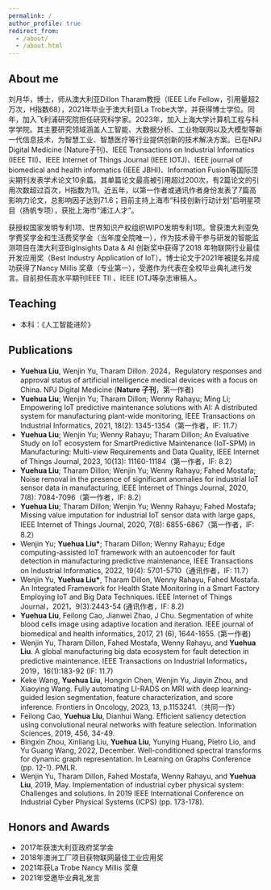 ```yaml
---
permalink: /
author_profile: true
redirect_from: 
  - /about/
  - /about.html
---
```


## About me
刘月华，博士，师从澳大利亚Dillon Tharam教授（IEEE Life Fellow，引用量超2万次，H指数68），2021年毕业于澳大利亚La Trobe大学，并获得博士学位。同年，加入飞利浦研究院担任研究科学家。2023年，加入上海大学计算机工程与科学学院。其主要研究领域涵盖人工智能、大数据分析、工业物联网以及大模型等新一代信息技术，为智慧工业、智慧医疗等行业提供创新的技术解决方案。已在NPJ Digital Medicine (Nature子刊)、IEEE Transactions on Industrial Informatics (IEEE TII)、IEEE Internet of Things Journal (IEEE IOTJ)、IEEE journal of biomedical and health informatics (IEEE JBHI)、Information Fusion等国际顶尖期刊发表学术论文10余篇。其单篇论文最高被引用超过200次，有2篇论文的引用次数超过百次，H指数为11。近五年，以第一作者或通讯作者身份发表了7篇高影响力论文，总影响因子达到71.6；目前主持上海市“科技创新行动计划”启明星项目（扬帆专项），获批上海市“浦江人才”。

获授权国家发明专利1项、世界知识产权组织WIPO发明专利1项。曾获澳大利亚免学费奖学金和生活费奖学金（当年度全院唯一），作为技术骨干参与研发的智能监测项目在澳大利亚BigInsights Data & AI 创新奖中获得了2018 年物联网行业最佳开发应用奖（Best Industry Application of IoT）。博士论文于2021年被提名并成功获得了Nancy Millis 奖章（专业第一），受邀作为代表在全校毕业典礼进行发言。目前担任高水平期刊IEEE TII 、IEEE IOTJ等杂志审稿人。 

## Teaching
* 本科：《人工智能进阶》

## Publications
* **Yuehua Liu**, Wenjin Yu, Tharam Dillon. 2024，Regulatory responses and approval
status of artificial intelligence medical devices with a focus on China. NPJ Digital Medicine
(**Nature 子刊**，第一作者)
* **Yuehua Liu**; Wenjin Yu; Tharam Dillon; Wenny Rahayu; Ming Li; Empowering IoT
predictive maintenance solutions with AI: A distributed system for manufacturing plant-wide
monitoring, IEEE Transactions on Industrial Informatics, 2021, 18(2): 1345-1354（第一作者，IF: 11.7）
* **Yuehua Liu**; Wenjin Yu; Wenny Rahayu; Tharam Dillon; An Evaluative Study on IoT
ecosystem for SmartPredictive Maintenance (IoT-SPM) in Manufacturing: Multi-view
Requirements and Data Quality, IEEE Internet of Things Journal, 2023, 10(13): 11160-11184（第一作者，IF: 8.2）
* **Yuehua Liu**; Tharam Dillon; Wenjin Yu; Wenny Rahayu; Fahed Mostafa; Noise
removal in the presence of significant anomalies for industrial IoT sensor data in
manufacturing, IEEE Internet of Things Journal, 2020, 7(8): 7084-7096（第一作者，IF: 8.2）
* **Yuehua Liu**; Tharam Dillon; Wenjin Yu; Wenny Rahayu; Fahed Mostafa; Missing
value imputation for industrial IoT sensor data with large gaps, IEEE Internet of Things
Journal, 2020, 7(8): 6855-6867（第一作者，IF: 8.2）
* Wenjin Yu; __Yuehua Liu*__; Tharam Dillon; Wenny Rahayu; Edge computing-assisted
IoT framework with an autoencoder for fault detection in manufacturing predictive
maintenance, IEEE Transactions on Industrial Informatics, 2022, 19(4): 5701-5710（通讯作者，IF: 11.7）
* Wenjin Yu, __Yuehua Liu*__, Tharam Dillon, Wenny Rahayu, Fahed Mostafa. An
Integrated Framework for Health State Monitoring in a Smart Factory Employing IoT and Big
Data Techniques. IEEE Internet of Things Journal，2021，9(3):2443-54 (通讯作者，IF: 8.2)
* __Yuehua Liu__, Feilong Cao, Jianwei Zhao, J Chu. Segmentation of white blood cells image using adaptive location and iteration. IEEE journal of biomedical and health informatics, 2017, 21 (6), 1644-1655. (第一作者)
* Wenjin Yu, Tharam Dillon, Fahed Mostafa, Wenny Rahayu, and __Yuehua Liu__. A global
manufacturing big data ecosystem for fault detection in predictive maintenance. IEEE
Transactions on Industrial Informatics，2019，16(1):183-92 (IF: 11.7)
* Keke Wang, __Yuehua Liu__, Hongxin Chen, Wenjin Yu, Jiayin Zhou, and Xiaoying Wang. Fully automating LI-RADS on MRI with deep learning-guided lesion segmentation, feature characterization, and score inference. Frontiers in Oncology, 2023, 13, p.1153241.（共同一作）
* Feilong Cao, __Yuehua Liu__, Dianhui Wang. Efficient saliency detection using convolutional neural networks with feature selection. Information Sciences, 2019, 456, 34-49.
* Bingxin Zhou, Xinliang Liu, __Yuehua Liu__, Yunying Huang, Pietro Lio, and Yu Guang
Wang, 2022, December. Well-conditioned spectral transforms for dynamic graph
representation. In Learning on Graphs Conference (pp. 12-1). PMLR.
* Wenjin Yu, Tharam Dillon, Fahed Mostafa, Wenny Rahayu, and __Yuehua Liu__, 2019, May. Implementation of industrial cyber physical system: Challenges and solutions. In 2019
IEEE International Conference on Industrial Cyber Physical Systems (ICPS) (pp. 173-178).

## Honors and Awards
* 2017年获澳大利亚政府奖学金
* 2018年澳洲工厂项目获物联网最佳工业应用奖
* 2021年获La Trobe Nancy Millis 奖章
* 2021年受邀毕业典礼发言
